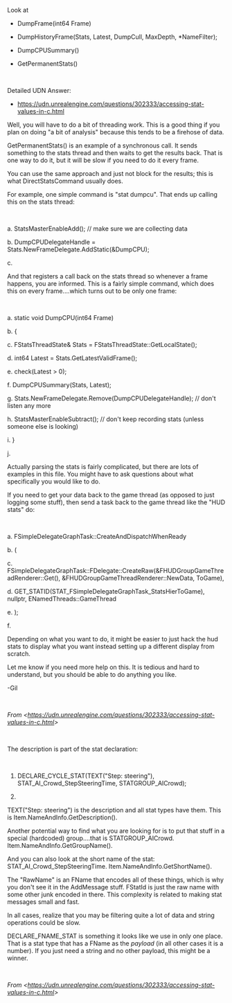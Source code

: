 Look at

-   DumpFrame(int64 Frame)

-   DumpHistoryFrame(Stats, Latest, DumpCull, MaxDepth, \*NameFilter);

-   DumpCPUSummary()

-   GetPermanentStats()

 

Detailed UDN Answer:

-   <https://udn.unrealengine.com/questions/302333/accessing-stat-values-in-c.html>



Well, you will have to do a bit of threading work. This is a good thing if you plan on doing "a bit of analysis" because this tends to be a firehose of data.

GetPermanentStats() is an example of a synchronous call. It sends something to the stats thread and then waits to get the results back. That is one way to do it, but it will be slow if you need to do it every frame.

You can use the same approach and just not block for the results; this is what DirectStatsCommand usually does.

For example, one simple command is "stat dumpcu". That ends up calling this on the stats thread:

 

a. StatsMasterEnableAdd(); // make sure we are collecting data

b. DumpCPUDelegateHandle = Stats.NewFrameDelegate.AddStatic(&DumpCPU);

c. 

And that registers a call back on the stats thread so whenever a frame happens, you are informed. This is a fairly simple command, which does this on every frame....which turns out to be only one frame:

 

a. static void DumpCPU(int64 Frame)

b. {

c. FStatsThreadState& Stats = FStatsThreadState::GetLocalState();

d. int64 Latest = Stats.GetLatestValidFrame();

e. check(Latest &gt; 0);

f. DumpCPUSummary(Stats, Latest);

g. Stats.NewFrameDelegate.Remove(DumpCPUDelegateHandle); // don't listen any more

h. StatsMasterEnableSubtract(); // don't keep recording stats (unless someone else is looking)

i. }

j.

Actually parsing the stats is fairly complicated, but there are lots of examples in this file. You might have to ask questions about what specifically you would like to do.

If you need to get your data back to the game thread (as opposed to just logging some stuff), then send a task back to the game thread like the "HUD stats" do:

 

a. FSimpleDelegateGraphTask::CreateAndDispatchWhenReady

b. (

c. FSimpleDelegateGraphTask::FDelegate::CreateRaw(&FHUDGroupGameThreadRenderer::Get(), &FHUDGroupGameThreadRenderer::NewData, ToGame),

d. GET\_STATID(STAT\_FSimpleDelegateGraphTask\_StatsHierToGame), nullptr, ENamedThreads::GameThread

e. );

f. 

Depending on what you want to do, it might be easier to just hack the hud stats to display what you want instead setting up a different display from scratch.

Let me know if you need more help on this. It is tedious and hard to understand, but you should be able to do anything you like.

-Gil

 

*From &lt;<https://udn.unrealengine.com/questions/302333/accessing-stat-values-in-c.html>&gt;*

 

The description is part of the stat declaration:

 

1.  DECLARE\_CYCLE\_STAT(TEXT("Step: steering"), STAT\_AI\_Crowd\_StepSteeringTime, STATGROUP\_AICrowd);

2.   

TEXT("Step: steering") is the description and all stat types have them. This is Item.NameAndInfo.GetDescription().

Another potential way to find what you are looking for is to put that stuff in a special (hardcoded) group....that is STATGROUP\_AICrowd. Item.NameAndInfo.GetGroupName().

And you can also look at the short name of the stat: STAT\_AI\_Crowd\_StepSteeringTime. Item.NameAndInfo.GetShortName().

The "RawName" is an FName that encodes all of these things, which is why you don't see it in the AddMessage stuff. FStatId is just the raw name with some other junk encoded in there. This complexity is related to making stat messages small and fast.

In all cases, realize that you may be filtering quite a lot of data and string operations could be slow.

DECLARE\_FNAME\_STAT is something it looks like we use in only one place. That is a stat type that has a FName as the *payload* (in all other cases it is a number). If you just need a string and no other payload, this might be a winner.

 

*From &lt;<https://udn.unrealengine.com/questions/302333/accessing-stat-values-in-c.html>&gt;*



